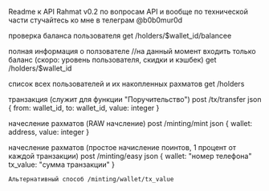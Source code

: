 Readme к API Rahmat v0.2
по вопросам API и вообще по технической части стучайтесь ко мне в телеграм @b0b0mur0d

проверка баланса пользователя
get /holders/$wallet_id/balancee

<!-- проверка уровня пользователя
get /holders/address/balance -->

полная информация о ползователе   //на данный момент входить только баланс (скоро: уровень пользователя, скидки и кэшбек)
get /holders/$wallet_id

список всех пользователей и их накопленных рахматов 
get /holders

транзакция (служит для функции "Поручительство") 
post /tx/transfer
json {
    from: wallet_id,
    to: wallet_id,
    value: integer
}

начесление рахматов  (RAW начсление)
post /minting/mint
json {
    wallet: address,
    value: integer
}

начесление рахматов (простое начисление поинтов, 1 процент от каждой транзакции)
post /minting/easy
json {
    wallet: "номер телефона"
    tx_value: "сумма транзакции"
}

    Альтернативный способ /minting/wallet/tx_value

